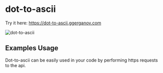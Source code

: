 # dot-to-ascii

Try it here: https://dot-to-ascii.ggerganov.com

![dot-to-ascii](https://i.imgur.com/3WLVWn3.png)

## Examples Usage

Dot-to-ascii can be easily used in your code by performing https requests to the api.
